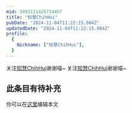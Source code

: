 ```yaml
---
mid: 3493111426714457
title: "知慧ChihHui"
pubDate: "2024-11-04T11:22:15.084Z"
updatedDate: "2024-11-04T11:22:15.084Z"
profile:
  {
    Nickname: ["知慧ChihHui"],
  }
---
```


关注[知慧ChihHui](https://space.bilibili.com/3493111426714457)谢谢喵~ 关注[知慧ChihHui](https://space.bilibili.com/3493111426714457)谢谢喵~

## 此条目有待补充
你可以在[这里](https://github.com/Yuhanawa/VTuber.ICU-Content/edit/master/v/知慧ChihHui/index.md)编辑本文
